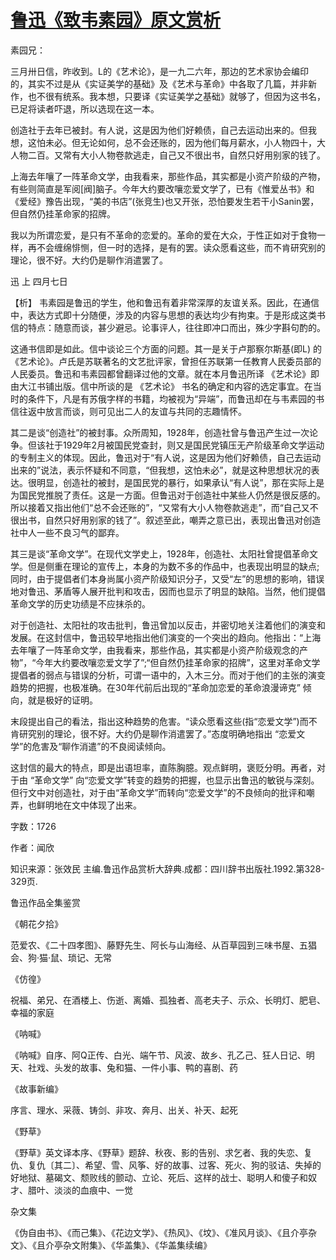# [鲁迅《致韦素园》原文赏析](https://www.vrrw.net/wx/9452.html)

素园兄：

三月卅日信，昨收到。L的《艺术论》，是一九二六年，那边的艺术家协会编印的，其实不过是从《实证美学的基础》及《艺术与革命》中各取了几篇，并非新作，也不很有统系。我本想，只要译《实证美学之基础》就够了，但因为这书名，已足将读者吓退，所以选现在这一本。

创造社于去年已被封。有人说，这是因为他们好赖债，自己去运动出来的。但我想，这怕未必。但无论如何，总不会还账的，因为他们每月薪水，小人物四十，大人物二百。又常有大小人物卷款逃走，自己又不很出书，自然只好用别家的钱了。

上海去年嚷了一阵革命文学，由我看来，那些作品，其实都是小资产阶级的产物，有些则简直是军阅[阀]脑子。今年大约要改嚷恋爱文学了，已有《惟爱丛书》和《爱经》豫告出现，“美的书店”(张竞生)也又开张，恐怕要发生若干小Sanin罢，但自然仍挂革命家的招牌。

我以为所谓恋爱，是只有不革命的恋爱的。革命的爱在大众，于性正如对于食物一样，再不会缠绵悱恻，但一时的选择，是有的罢。读众愿看这些，而不肯研究别的理论，很不好。大约仍是聊作消遣罢了。

迅 上 四月七日



【析】 韦素园是鲁迅的学生，他和鲁迅有着非常深厚的友谊关系。因此，在通信中，表达方式即十分随便，涉及的内容与思想的表达均少有拘束。于是形成这类书信的特点：随意而谈，甚少避忌。论事评人，往往即冲口而出，殊少字斟句酌的。

这通书信即是如此。信中谈论三个方面的问题。其一是关于卢那察尔斯基(即L) 的 《艺术论》。卢氏是苏联著名的文艺批评家，曾担任苏联第一任教育人民委员部的人民委员。鲁迅和韦素园都曾翻译过他的文章。就在本月鲁迅所译 《艺术论》即由大江书铺出版。信中所谈的是 《艺术论》 书名的确定和内容的选定事宜。在当时的条件下，凡是有苏俄字样的书籍，均被视为“异端”，而鲁迅却在与韦素园的书信往返中放言而谈，则可见出二人的友谊与共同的志趣情怀。

其二是谈“创造社”的被封事。众所周知，1928年，创造社曾与鲁迅产生过一次论争。但该社于1929年2月被国民党查封，则又是国民党镇压无产阶级革命文学运动的专制主义的体现。因此，鲁迅对于“有人说，这是因为他们好赖债，自己去运动出来的”说法，表示怀疑和不同意，“但我想，这怕未必”，就是这种思想状况的表达。很明显，创造社的被封，是国民党的暴行，如果承认“有人说”，那在实际上是为国民党推脱了责任。这是一方面。但鲁迅对于创造社中某些人仍然是很反感的。所以接着又指出他们“总不会还账的”，“又常有大小人物卷款逃走”，而“自己又不很出书，自然只好用别家的钱了”。叙述至此，嘲弄之意已出，表现出鲁迅对创造社中人一些不良习气的鄙弃。

其三是谈“革命文学”。在现代文学史上，1928年，创造社、太阳社曾提倡革命文学。但是侧重在理论的宣传上，本身的为数不多的作品中，也表现出明显的缺点; 同时，由于提倡者们本身尚属小资产阶级知识分子，又受“左”的思想的影响，错误地对鲁迅、茅盾等人展开批判和攻击，因而也显示了明显的缺陷。当然，他们提倡革命文学的历史功绩是不应抹杀的。

对于创造社、太阳社的攻击批判，鲁迅曾加以反击，并密切地关注着他们的演变和发展。在这封信中，鲁迅较早地指出他们演变的一个突出的趋向。他指出：“上海去年嚷了一阵革命文学，由我看来，那些作品，其实都是小资产阶级观念的产物”，“今年大约要改嚷恋爱文学了”;“但自然仍挂革命家的招牌”，这里对革命文学提倡者的弱点与错误的分析，可谓一语中的，入木三分。而对于他们的主张的演变趋势的把握，也极准确。在30年代前后出现的“革命加恋爱的革命浪漫谛克” 倾向，就是极好的证明。

末段提出自己的看法，指出这种趋势的危害。“读众愿看这些(指“恋爱文学”)而不肯研究别的理论，很不好。大约仍是聊作消遣罢了。”态度明确地指出 “恋爱文学”的危害及“聊作消遣”的不良阅读倾向。

这封信的最大的特点，即是出语坦率，直陈胸臆。观点鲜明，褒贬分明。再者，对于由 “革命文学” 向“恋爱文学”转变的趋势的把握，也显示出鲁迅的敏锐与深刻。但行文中对创造社，对于由“革命文学”而转向“恋爱文学”的不良倾向的批评和嘲弄，也鲜明地在文中体现了出来。

字数：1726

作者：闻欣

知识来源：张效民 主编.鲁迅作品赏析大辞典.成都：四川辞书出版社.1992.第328-329页.

鲁迅作品全集鉴赏

《朝花夕拾》

范爱农、《二十四孝图》、藤野先生、阿长与山海经、从百草园到三味书屋、五猖会、狗·猫·鼠、琐记、无常

《仿徨》

祝福、弟兄、在酒楼上、伤逝、离婚、孤独者、高老夫子、示众、长明灯、肥皂、幸福的家庭

《呐喊》

《呐喊》自序、阿Q正传、白光、端午节、风波、故乡、孔乙己、狂人日记、明天、社戏、头发的故事、兔和猫、一件小事、鸭的喜剧、药

《故事新编》

序言、理水、采薇、铸剑、非攻、奔月、出关、补天、起死

《野草》

《野草》英文译本序、《野草》题辞、秋夜、影的告别、求乞者、我的失恋、复仇、复仇〔其二〕、希望、雪、风筝、好的故事、过客、死火、狗的驳诘、失掉的好地狱、墓碣文、颓败线的颤动、立论、死后、这样的战士、聪明人和傻子和奴才、腊叶、淡淡的血痕中、一觉

杂文集

《伪自由书》、《而己集》、《花边文学》、《热风》、《坟》、《准风月谈》、《且介亭杂文》、《且介亭杂文附集》、《华盖集》、《华盖集续编》

